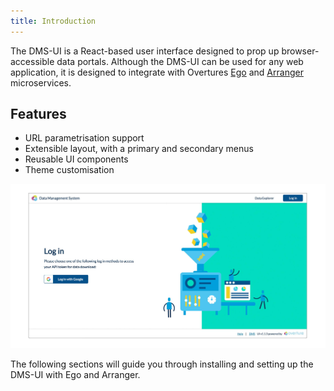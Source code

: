 ```yaml
---
title: Introduction
---
```


The DMS-UI is a React-based user interface designed to prop up browser-accessible data portals. Although the DMS-UI can be used for any web application, it is designed to integrate with Overtures <a href="/documentation/ego" target="_blank">Ego</a>
 and <a href="/documentation/arranger" target="_blank">Arranger</a>
 microservices.

## Features

- URL parametrisation support
- Extensible layout, with a primary and secondary menus
- Reusable UI components
- Theme customisation

![Entity](./assets/dmsuilogin.jpg 'DMS-UI')

The following sections will guide you through installing and setting up the DMS-UI with Ego and Arranger.

